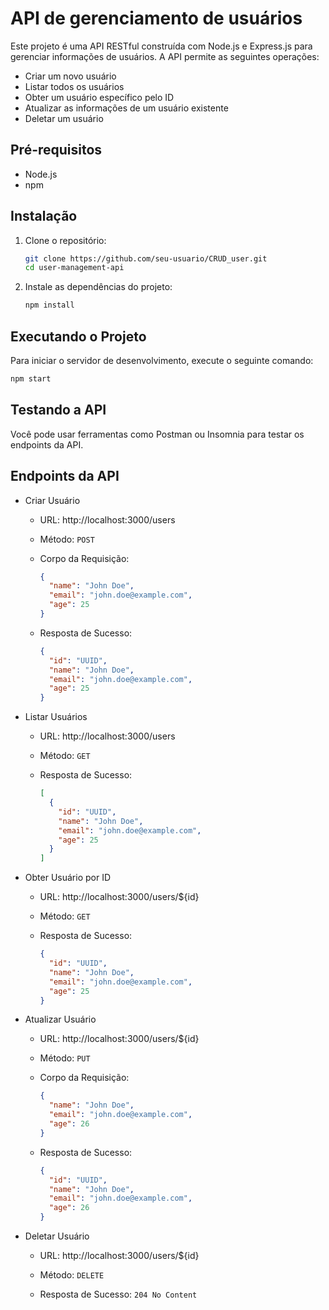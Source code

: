 # API de gerenciamento de usuários

Este projeto é uma API RESTful construída com Node.js e Express.js para gerenciar informações de usuários. A API permite as seguintes operações:

- Criar um novo usuário
- Listar todos os usuários
- Obter um usuário específico pelo ID
- Atualizar as informações de um usuário existente
- Deletar um usuário

## Pré-requisitos

- Node.js 
- npm

## Instalação

1. Clone o repositório:

    ```bash
    git clone https://github.com/seu-usuario/CRUD_user.git
    cd user-management-api
    ```

2. Instale as dependências do projeto:

    ```bash
    npm install
    ```

## Executando o Projeto

Para iniciar o servidor de desenvolvimento, execute o seguinte comando:

```bash
npm start
```

## Testando a API

Você pode usar ferramentas como Postman ou Insomnia para testar os endpoints da API.

## Endpoints da API

- Criar Usuário

  - URL: http://localhost:3000/users

  - Método: `POST`

  - Corpo da Requisição:
    
    ```json
    {
      "name": "John Doe",
      "email": "john.doe@example.com",
      "age": 25
    }
    ```
    
  - Resposta de Sucesso:
    ```json
    {
      "id": "UUID",
      "name": "John Doe",
      "email": "john.doe@example.com",
      "age": 25
    }
    ```

- Listar Usuários

  - URL: http://localhost:3000/users

  - Método: `GET`
 
  - Resposta de Sucesso:
    ```json
    [
      {
        "id": "UUID",
        "name": "John Doe",
        "email": "john.doe@example.com",
        "age": 25
      }
    ]
    ```
- Obter Usuário por ID

  - URL: http://localhost:3000/users/${id}

  - Método: `GET`

  - Resposta de Sucesso:
    ```json
    {
      "id": "UUID",
      "name": "John Doe",
      "email": "john.doe@example.com",
      "age": 25
    }

- Atualizar Usuário

  - URL: http://localhost:3000/users/${id}

  - Método: `PUT`
 
  - Corpo da Requisição:
    
    ```json
    {
      "name": "John Doe",
      "email": "john.doe@example.com",
      "age": 26
    }
    ```
    
  - Resposta de Sucesso:
    ```json
    {
      "id": "UUID",
      "name": "John Doe",
      "email": "john.doe@example.com",
      "age": 26
    }
    ```

- Deletar Usuário

  - URL: http://localhost:3000/users/${id}

  - Método: `DELETE`
    
  - Resposta de Sucesso: `204 No Content`
